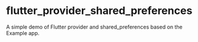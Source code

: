 # flutter_provider_shared_preferences
A simple demo of Flutter provider and shared_preferences based on the Example app.
